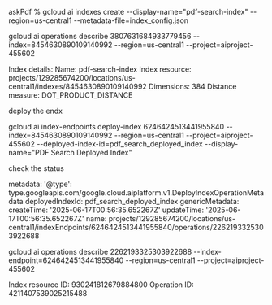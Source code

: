 



askPdf % gcloud ai indexes create --display-name="pdf-search-index" --region=us-central1 --metadata-file=index_config.json

gcloud ai operations describe 3807631684933779456 --index=8454630890109140992 --region=us-central1 --project=aiproject-455602

Index details:
Name: pdf-search-index
Index resource: projects/129285674200/locations/us-central1/indexes/8454630890109140992
Dimensions: 384
Distance measure: DOT_PRODUCT_DISTANCE

deploy the endx

gcloud ai index-endpoints deploy-index 6246424513441955840 --index=8454630890109140992 --region=us-central1 --project=aiproject-455602 --deployed-index-id=pdf_search_deployed_index --display-name="PDF Search Deployed Index"


check the status 

metadata:
  '@type': type.googleapis.com/google.cloud.aiplatform.v1.DeployIndexOperationMetadata
  deployedIndexId: pdf_search_deployed_index
  genericMetadata:
    createTime: '2025-06-17T00:56:35.652267Z'
    updateTime: '2025-06-17T00:56:35.652267Z'
name: projects/129285674200/locations/us-central1/indexEndpoints/6246424513441955840/operations/2262193325303922688




gcloud ai operations describe 2262193325303922688 --index-endpoint=6246424513441955840 --region=us-central1 --project=aiproject-455602




Index resource ID: 930241812679884800
Operation ID: 4211407539025215488

